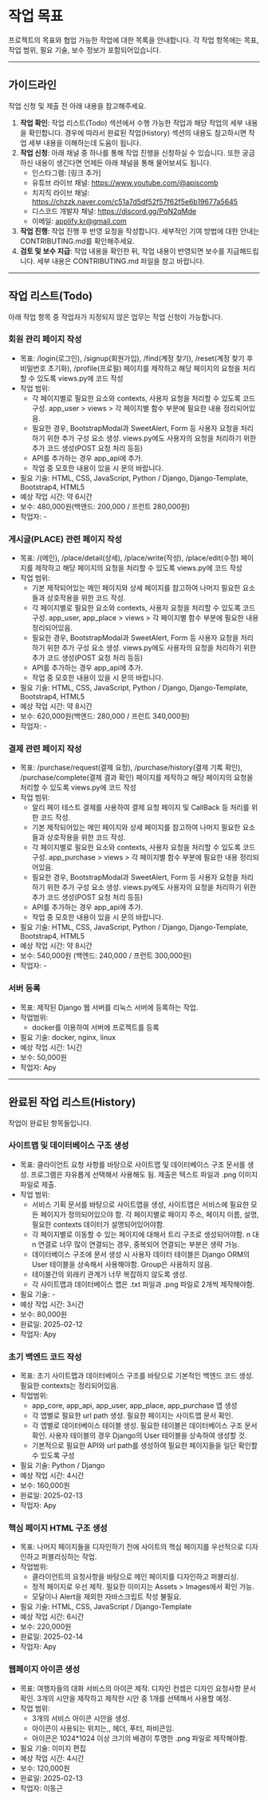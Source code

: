 # 작업 목표

프로젝트의 목표와 협업 가능한 작업에 대한 목록을 안내합니다. 각 작업 항목에는 목표, 작업 범위, 필요 기술, 보수 정보가 포함되어있습니다.

---

## 가이드라인

작업 신청 및 제출 전 아래 내용을 참고해주세요.

  1. **작업 확인**: 작업 리스트(Todo) 섹션에서 수행 가능한 작업과 해당 작업의 세부 내용을 확인합니다. 경우에 따라서 완료된 작업(History) 섹션의 내용도 참고하시면 작업 세부 내용을 이해하는데 도움이 됩니다.
  2. **작업 신청**: 아래 채널 중 하나를 통해 작업 진행을 신청하실 수 있습니다. 또한 궁금하신 내용이 생긴다면 언제든 아래 채널을 통해 물어보셔도 됩니다.
     - 인스타그램: [링크 추가]
     - 유튜브 라이브 채널: <https://www.youtube.com/@apiscomb>
     - 치지직 라이브 채널: <https://chzzk.naver.com/c51a7d5df52f57f62f5e6b19677a5645>
     - 디스코드 개발자 채널: <https://discord.gg/PqN2qMde>
     - 이메일: <applify.kr@gmail.com>
  3. **작업 진행**: 작업 진행 후 반영 요청을 작성합니다. 세부적인 기여 방법에 대한 안내는 CONTRIBUTING.md를 확인해주세요.
  4. **검토 및 보수 지급**: 작업 내용을 확인한 뒤, 작업 내용이 반영되면 보수를 지급해드립니다.
세부 내용은 CONTRIBUTING.md 파일을 참고 바랍니다.

---

## 작업 리스트(Todo)

아래 작업 항목 중 작업자가 지정되지 않은 업무는 작업 신청이 가능합니다.

### **회원 관리 페이지 작성**

- 목표: /login(로그인), /signup(회원가입), /find(계정 찾기), /reset(계정 찾기 후 비밀번호 초기화), /profile(프로필) 페이지를 제작하고 해당 페이지의 요청을 처리할 수 있도록 views.py에 코드 작성
- 작업 범위:
  - 각 페이지별로 필요한 요소와 contexts, 사용자 요청을 처리할 수 있도록 코드 구성. app_user > views > 각 페이지별 함수 부분에 필요한 내용 정리되어있음.
  - 필요한 경우, BootstrapModal과 SweetAlert, Form 등 사용자 요청을 처리하기 위한 추가 구성 요소 생성. views.py에도 사용자의 요청을 처리하기 위한 추가 코드 생성(POST 요청 처리 등등)
  - API를 추가하는 경우 app_api에 추가.
  - 작업 중 모호한 내용이 있을 시 문의 바랍니다.
- 필요 기술: HTML, CSS, JavaScript, Python / Django, Django-Template, Bootstrap4, HTML5
- 예상 작업 시간: 약 6시간
- 보수: 480,000원(백앤드: 200,000 / 프런트 280,000원)
- 작업자: -

### **게시글(PLACE) 관련 페이지 작성**

- 목표: /(메인), /place/detail(상세), /place/write(작성), /place/edit(수정) 페이지를 제작하고 해당 페이지의 요청을 처리할 수 있도록 views.py에 코드 작성
- 작업 범위:
  - 기본 제작되어있는 메인 페이지와 상세 페이지를 참고하여 나머지 필요한 요소들과 상호작용을 위한 코드 작성.
  - 각 페이지별로 필요한 요소와 contexts, 사용자 요청을 처리할 수 있도록 코드 구성. app_user, app_place > views > 각 페이지별 함수 부분에 필요한 내용 정리되어있음.
  - 필요한 경우, BootstrapModal과 SweetAlert, Form 등 사용자 요청을 처리하기 위한 추가 구성 요소 생성. views.py에도 사용자의 요청을 처리하기 위한 추가 코드 생성(POST 요청 처리 등등)
  - API를 추가하는 경우 app_api에 추가.
  - 작업 중 모호한 내용이 있을 시 문의 바랍니다.
- 필요 기술: HTML, CSS, JavaScript, Python / Django, Django-Template, Bootstrap4, HTML5
- 예상 작업 시간: 약 8시간
- 보수: 620,000원(백앤드: 280,000 / 프런트 340,000원)
- 작업자: -

### **결제 관련 페이지 작성**

- 목표: /purchase/request(결제 요청), /purchase/history(결제 기록 확인), /purchase/complete(결제 결과 확인) 페이지를 제작하고 해당 페이지의 요청을 처리할 수 있도록 views.py에 코드 작성
- 작업 범위:
  - 알리 페이 테스트 결제를 사용하여 결제 요청 페이지 및 CallBack 등 처리를 위한 코드 작성.
  - 기본 제작되어있는 메인 페이지와 상세 페이지를 참고하여 나머지 필요한 요소들과 상호작용을 위한 코드 작성.
  - 각 페이지별로 필요한 요소와 contexts, 사용자 요청을 처리할 수 있도록 코드 구성. app_purchase > views > 각 페이지별 함수 부분에 필요한 내용 정리되어있음.
  - 필요한 경우, BootstrapModal과 SweetAlert, Form 등 사용자 요청을 처리하기 위한 추가 구성 요소 생성. views.py에도 사용자의 요청을 처리하기 위한 추가 코드 생성(POST 요청 처리 등등)
  - API를 추가하는 경우 app_api에 추가.
  - 작업 중 모호한 내용이 있을 시 문의 바랍니다.
- 필요 기술: HTML, CSS, JavaScript, Python / Django, Django-Template, Bootstrap4, HTML5
- 예상 작업 시간: 약 8시간
- 보수: 540,000원 (백엔드: 240,000 / 프런트 300,000원)
- 작업자: -

### **서버 등록**

- 목표: 제작된 Django 웹 서버를 리눅스 서버에 등록하는 작업.
- 작업범위:
  - docker를 이용하여 서버에 프로젝트를 등록
- 필요 기술: docker, nginx, linux
- 예상 작업 시간: 1시간
- 보수: 50,000원
- 작업자: Apy

---

## 완료된 작업 리스트(History)

작업이 완료된 항목들입니다.

### **사이트맵 및 데이터베이스 구조 생성**

- 목표: 클라이언트 요청 사항를 바탕으로 사이트맵 및 데이터베이스 구조 문서를 생성. 프로그램은 자유롭게 선택해서 사용해도 됨. 제출은 텍스트 파일과 .png 이미지 파일로 제출.
- 작업 범위:
  - 서비스 기획 문서를 바탕으로 사이트맵을 생성, 사이트맵은 서비스에 필요한 모든 페이지가 정의되어있으야 함. 각 페이지별로 페이지 주소, 페이지 이름, 설명, 필요한 contexts 데이터가 설명되어있어야함.
  - 각 페이지별로 이동할 수 있는 페이지에 대해서 트리 구조로 생성되어야함. n 대 n 연결로 너무 많이 연결되는 경우, 중복되어 연결되는 부분은 생략 가능.
  - 데이터베이스 구조에 문서 생성 시 사용자 데이터 테이블은 Django ORM의 User 테이블을 상속해서 사용해야함. Group은 사용하지 않음.
  - 테이블간의 외래키 관계가 너무 복잡하지 않도록 생성.
  - 각 사이트맵과 데이터베이스 맵은 .txt 파일과 .png 파일로 2개씩 제작해야함.
- 필요 기술: -
- 예상 작업 시간: 3시간
- 보수: 80,000원
- 완료일: 2025-02-12
- 작업자: Apy

### **초기 백엔드 코드 작성**

- 목표: 초기 사이트맵과 데이터베이스 구조를 바탕으로 기본적인 백엔드 코드 생성. 필요한 contexts는 정리되어있음.
- 작업범위:
  - app_core, app_api, app_user, app_place, app_purchase 앱 생성
  - 각 앱별로 필요한 url path 생성. 필요한 페이지는 사이트맵 문서 확인.
  - 각 앱별로 데이터베이스 테이블 생성. 필요한 테이블은 데이터베이스 구조 문서 확인. 사용자 테이블의 경우 Django의 User 테이블을 상속하여 생성할 것.
  - 기본적으로 필요한 API와 url path를 생성하여 필요한 페이지들을 일단 확인할 수 있도록 구성
- 필요 기술: Python / Django
- 예상 작업 시간: 4시간
- 보수: 160,000원
- 완료일: 2025-02-13
- 작업자: Apy

### **핵심 페이지 HTML 구조 생성**

- 목표: 나머지 페이지들을 디자인하기 전에 사이트의 핵심 페이지를 우선적으로 디자인하고 퍼블리싱하는 작업.
- 작업범위:
  - 클라이언트의 요청사항을 바탕으로 메인 페이지를 디자인하고 퍼블리싱.
  - 정적 페이지로 우선 제작. 필요한 이미지는 Assets > Images에서 확인 가능.
  - 모달이나 Alert을 제외한 자바스크립트 작성 불필요.
- 필요 기술: HTML, CSS, JavaScript / Django-Template
- 예상 작업 시간: 6시간
- 보수: 220,000원
- 완료일: 2025-02-14
- 작업자: Apy

### **웹페이지 아이콘 생성**

- 목표: 여행자들의 대화 서비스의 아이콘 제작. 디자인 컨셉은 디자인 요청사항 문서 확인. 3개의 시안을 제작하고 제작한 시안 중 1개를 선택해서 사용할 예정.
- 작업 범위:
  - 3개의 서비스 아이콘 시안을 생성.
  - 아이콘이 사용되는 위치는,, 헤더, 푸터, 파비콘임.
  - 아이콘은 1024*1024 이상 크기의 배경이 투명한 .png 파일로 제작해야함.
- 필요 기술: 이미지 편집
- 예상 작업 시간: 4시간
- 보수: 120,000원
- 완료일: 2025-02-13
- 작업자: 이동근
